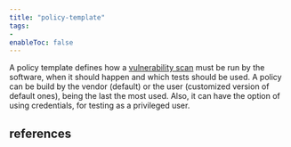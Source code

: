 ```yaml
---
title: "policy-template"
tags:
- 
enableToc: false
---
```


A policy template defines how a [vulnerability scan](notes/vulnerability-scan) must be run by the software, when it should happen and which tests should be used. A policy can be build by the vendor (default) or the user (customized version of default ones), being the last the most used. Also, it can have the option of using credentials, for testing as a privileged user.

## references
